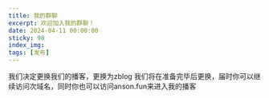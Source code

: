 ```yaml
---
title: 我的群聊
excerpt: 欢迎加入我的群聊！
date: 2024-04-11 00:00:00
sticky: 98
index_img: 
tags: [发布]
---
```

我们决定更换我们的播客，更换为zblog
我们将在准备完毕后更换，届时你可以继续访问次域名，同时你也可以访问anson.fun来进入我的播客
